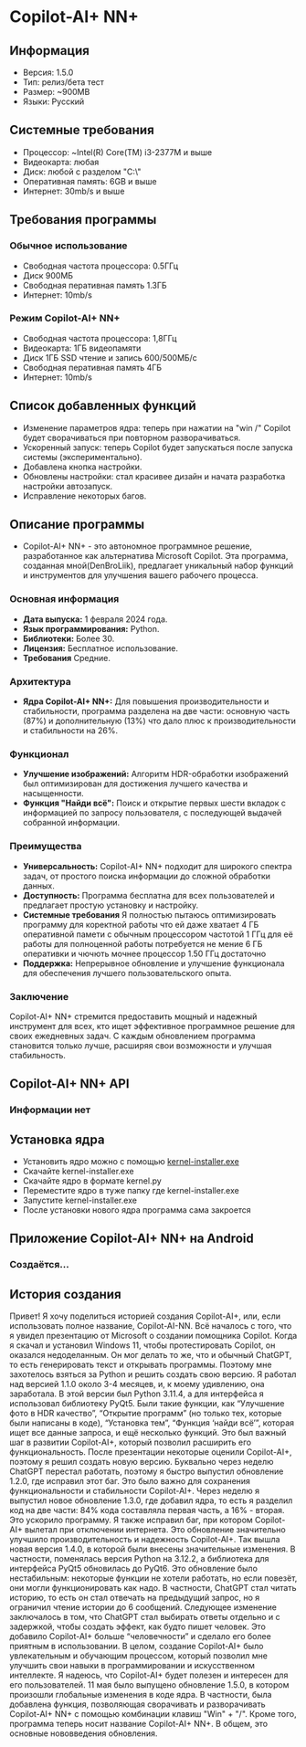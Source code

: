 # Copilot-AI+ NN+

## Информация

- Версия: 1.5.0
- Тип: релиз/бета тест
- Размер: ~900MB
- Языки: Русский

## Системные требования

- Процессор: ~Intel(R) Core(TM) i3-2377M и выше
- Видеокарта: любая
- Диск: любой с разделом "C:\\"
- Оперативная память: 6GB и выше
- Интернет: 30mb/s и выше

## Требования программы
### Обычное использование
- Свободная частота процессора: 0.5ГГц
- Диск 900МБ
- Свободная перативная память 1.3ГБ
- Интернет: 10mb/s

### Режим Copilot-AI+ NN+
- Свободная частота процессора: 1,8ГГц
- Видеокарта: 1ГБ видеопамяти
- Диск 1ГБ SSD чтение и запись 600/500МБ/с
- Свободная перативная память 4ГБ
- Интернет: 10mb/s

## Список добавленных функций
- Изменение параметров ядра: теперь при нажатии на "win /" Copilot будет сворачиваться при повторном разворачиваться.
- Ускоренный запуск: теперь Copilot будет запускаться после запуска системы (экспериментально).
- Добавлена кнопка настройки.
- Обновлены настройки: стал красивее дизайн и начата разработка настройки автозапуск.
- Исправление некоторых багов.

## Описание программы
- Copilot-AI+ NN+ - это автономное программное решение, разработанное как альтернатива Microsoft Copilot. Эта программа, созданная мной(DenBroLiik), предлагает уникальный набор функций и инструментов для улучшения вашего рабочего процесса.

### Основная информация
- **Дата выпуска:** 1 февраля 2024 года.
- **Язык программирования:** Python.
- **Библиотеки:** Более 30.
- **Лицензия:** Бесплатное использование.
- **Требования** Средние.
### Архитектура
- **Ядра Copilot-AI+ NN+:** Для повышения производительности и стабильности, программа разделена на две части: основную часть (87%) и дополнительную (13%) что дало плюс к производительности и стабильности на 26%.
### Функционал
- **Улучшение изображений:** Алгоритм HDR-обработки изображений был оптимизирован для достижения лучшего качества и насыщенности.
- **Функция "Найди всё":** Поиск и открытие первых шести вкладок с информацией по запросу пользователя, с последующей выдачей собранной информации.
### Преимущества
- **Универсальность:** Copilot-AI+ NN+ подходит для широкого спектра задач, от простого поиска информации до сложной обработки данных.
- **Доступность:** Программа бесплатна для всех пользователей и предлагает простую установку и настройку. 
- **Системные требования** Я полностью пытаюсь оптимизировать программу для коректной работы что ей даже хватает 4 ГБ оперативной памети с обычным процессором частотой 1 ГГц для её работы для полноценной работы потребуется не мение 6 ГБ оперативки и чючють мочнее процессор 1.50 ГГц достаточно
- **Поддержка:** Непрерывное обновление и улучшение функционала для обеспечения лучшего пользовательского опыта.
### Заключение
Copilot-AI+ NN+ стремится предоставить мощный и надежный инструмент для всех, кто ищет эффективное программное решение для своих ежедневных задач. С каждым обновлением программа становится только лучше, расширяя свои возможности и улучшая стабильность.

## Copilot-AI+ NN+ API

### Информации нет

## Установка ядра

- Установить ядро можно с помощью [kernel-installer.exe](kernel-installer.exe)
- Скачайте kernel-installer.exe
- Скачайте ядро в формате kernel.py
- Переместите ядро в туже папку где kernel-installer.exe
- Запустите kernel-installer.exe
- После установки нового ядра программа сама закроется

## Приложение Copilot-AI+ NN+ на Android

### Создаётся...

## История создания
Привет! Я хочу поделиться историей создания Copilot-AI+, или, если использовать полное название, Copilot-AI-NN.
Всё началось с того, что я увидел презентацию от Microsoft о создании помощника Copilot. Когда я скачал и установил Windows 11, чтобы протестировать Copilot, он оказался недоделанным. Он мог делать то же, что и обычный ChatGPT, то есть генерировать текст и открывать программы. Поэтому мне захотелось взяться за Python и решить создать свою версию.
Я работал над версией 1.1.0 около 3-4 месяцев, и, к моему удивлению, она заработала. В этой версии был Python 3.11.4, а для интерфейса я использовал библиотеку PyQt5. Были такие функции, как “Улучшение фото в HDR качество”, “Открытие программ” (но только тех, которые были написаны в коде), “Установка тем”, “Функция ‘найди всё’”, которая ищет все данные запроса, и ещё несколько функций. Это был важный шаг в развитии Copilot-AI+, который позволил расширить его функциональность.
После презентации некоторые оценили Copilot-AI+, поэтому я решил создать новую версию. Буквально через неделю ChatGPT перестал работать, поэтому я быстро выпустил обновление 1.2.0, где исправил этот баг. Это было важно для сохранения функциональности и стабильности Copilot-AI+.
Через неделю я выпустил новое обновление 1.3.0, где добавил ядра, то есть я разделил код на две части: 84% кода составляла первая часть, а 16% - вторая. Это ускорило программу. Я также исправил баг, при котором Copilot-AI+ вылетал при отключении интернета. Это обновление значительно улучшило производительность и надежность Copilot-AI+.
Так вышла новая версия 1.4.0, в которой были внесены значительные изменения. В частности, поменялась версия Python на 3.12.2, а библиотека для интерфейса PyQt5 обновилась до PyQt6. Это обновление было нестабильным: некоторые функции не хотели работать, но если повезёт, они могли функционировать как надо. В частности, ChatGPT стал читать историю, то есть он стал отвечать на предыдущий запрос, но я ограничил чтение истории до 6 сообщений. Следующее изменение заключалось в том, что ChatGPT стал выбирать ответы отдельно и с задержкой, чтобы создать эффект, как будто пишет человек. Это добавило Copilot-AI+ больше “человечности” и сделало его более приятным в использовании.
В целом, создание Copilot-AI+ было увлекательным и обучающим процессом, который позволил мне улучшить свои навыки в программировании и искусственном интеллекте. Я надеюсь, что Copilot-AI+ будет полезен и интересен для его пользователей.
11 мая было выпущено обновление 1.5.0, в котором произошли глобальные изменения в коде ядра. В частности, была добавлена функция, позволяющая сворачивать и разворачивать Copilot-AI+ NN+ с помощью комбинации клавиш "Win" + "/". Кроме того, программа теперь носит название Copilot-AI+ NN+. В общем, это основные нововведения обновления.
